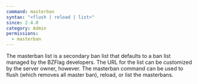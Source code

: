 ```yaml
---
command: masterban
syntax: "<flush | reload | list>"
since: 2.4.0
category: Admin
permissions:
  - masterban
---
```


The masterban list is a secondary ban list that defaults to a ban list managed by the BZFlag developers. The URL for the list can be customized by the server owner, however. The masterban command can be used to flush (which removes all master ban), reload, or list the masterbans.
